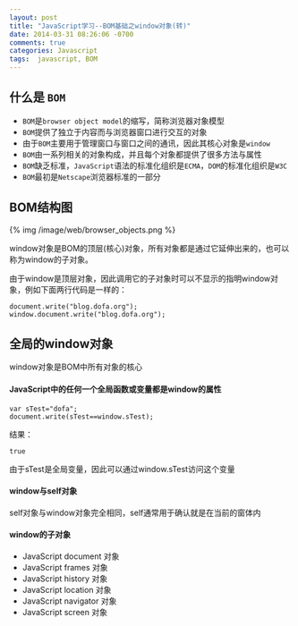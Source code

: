 ```yaml
---
layout: post
title: "JavaScript学习--BOM基础之window对象(转)"
date: 2014-03-31 08:26:06 -0700
comments: true
categories: Javascript
tags:  javascript, BOM
---
```


## 什么是 `BOM`

* `BOM`是`browser object model`的缩写，简称浏览器对象模型
* `BOM`提供了独立于内容而与浏览器窗口进行交互的对象
* 由于`BOM`主要用于管理窗口与窗口之间的通讯，因此其核心对象是`window`
* `BOM`由一系列相关的对象构成，并且每个对象都提供了很多方法与属性
* `BOM`缺乏标准，`JavaScript`语法的标准化组织是`ECMA`，`DOM`的标准化组织是`W3C`
* `BOM`最初是`Netscape`浏览器标准的一部分

## BOM结构图

{% img /image/web/browser_objects.png %}

window对象是BOM的顶层(核心)对象，所有对象都是通过它延伸出来的，也可以称为window的子对象。

由于window是顶层对象，因此调用它的子对象时可以不显示的指明window对象，例如下面两行代码是一样的：

	document.write("blog.dofa.org");
	window.document.write("blog.dofa.org");

## 全局的window对象

window对象是BOM中所有对象的核心

#### JavaScript中的任何一个全局函数或变量都是window的属性

	var sTest="dofa";
	document.write(sTest==window.sTest);

结果：

	true	

由于sTest是全局变量，因此可以通过window.sTest访问这个变量

#### window与self对象

self对象与window对象完全相同，self通常用于确认就是在当前的窗体内

#### window的子对象

* JavaScript document 对象
* JavaScript frames 对象
* JavaScript history 对象
* JavaScript location 对象
* JavaScript navigator 对象
* JavaScript screen 对象

